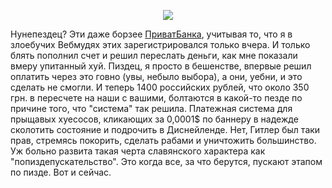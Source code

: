 <p align="center"><img src="/media/pictures/wmHUI.jpg" align="none" /></p><p align="center"></p><p>Нунепездец? Эти даже борзее <a href="/blog/220.html">ПриватБанка</a>, учитывая то, что я в злоебучих Вебмудях этих зарегистрировался только вчера. И только блять пополнил счет и решил переслать деньги, как мне показали вмеру упитанный хуй. Пиздец, я просто в бешенстве, впервые решил оплатить через это говно (увы, небыло выбора), а они, уебни, и это сделать не смогли. И теперь 1400 российских рублей, что около 350 грн. в пересчете на наши с вашими, болтаются в какой-то пезде по причине того, что "система" так решила. Платежная система для прыщавых хуесосов, кликающих за 0,0001$ по баннеру в надежде сколотить состояние и подрочить в Диснейленде. Нет, Гитлер был таки прав, стремясь покорить, сделать рабами и уничтожить большинство. Уж больно развита такая черта славянского характера как "попиздепускательство". Это когда все, за что берутся, пускают этапом по пизде. Вот и сейчас.</p>